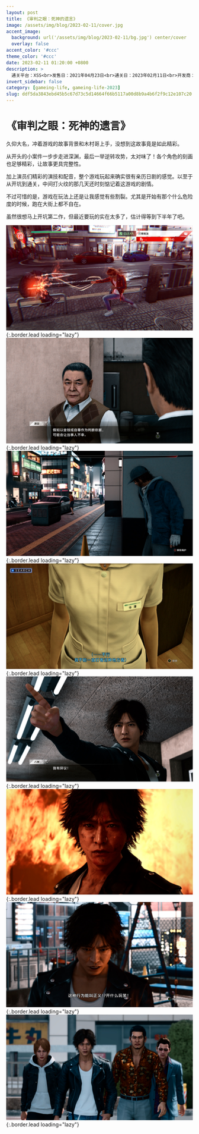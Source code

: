 ```yaml
---
layout: post
title: 《审判之眼：死神的遗言》
image: /assets/img/blog/2023-02-11/cover.jpg
accent_image: 
  background: url('/assets/img/blog/2023-02-11/bg.jpg') center/cover
  overlay: false
accent_color: '#ccc'
theme_color: '#ccc'
date: 2023-02-11 01:20:00 +0800
description: >
  通关平台：XSS<br>发售日：2021年04月23日<br>通关日：2023年02月11日<br>开发商：如龙工作室<br>发行商：SEGA
invert_sidebar: false
category: [gameing-life, gameing-life-2023]
slug: ddf5da3843ebd45b5c67d73c5d14664f66b5117a00d8b9a4b6f2f9c12e107c20
---
```


# 《审判之眼：死神的遗言》

久仰大名，冲着游戏的故事背景和木村哥上手，没想到这故事竟是如此精彩。

从开头的小案件一步步走进深渊，最后一举逆转攻势，太对味了！各个角色的刻画也足够精彩，让故事更具完整性。

加上演员们精彩的演技和配音，整个游戏玩起来确实很有亲历日剧的感觉。以至于从开坑到通关，中间打火纹的那几天还时刻惦记着这游戏的剧情。

不过可惜的是，游戏在玩法上还是让我感觉有些割裂。尤其是开始有那个什么危险度的时候，跑在大街上都不自在。

虽然很想马上开坑第二作，但最近要玩的实在太多了，估计得等到下半年了吧。

![](/assets/img/blog/2023-02-11/1.jpg){:.border.lead loading="lazy"}
![](/assets/img/blog/2023-02-11/2.jpg){:.border.lead loading="lazy"}
![](/assets/img/blog/2023-02-11/3.jpg){:.border.lead loading="lazy"}
![](/assets/img/blog/2023-02-11/4.jpg){:.border.lead loading="lazy"}
![](/assets/img/blog/2023-02-11/5.jpg){:.border.lead loading="lazy"}
![](/assets/img/blog/2023-02-11/6.jpg){:.border.lead loading="lazy"}
![](/assets/img/blog/2023-02-11/7.jpg){:.border.lead loading="lazy"}
![](/assets/img/blog/2023-02-11/8.jpg){:.border.lead loading="lazy"}

